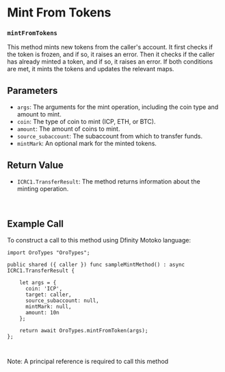 # **Mint From Tokens**

### `mintFromTokens`

This method mints new tokens from the caller's account. It first checks if the token is frozen, and if so, it raises an error. Then it checks if the caller has already minted a token, and if so, it raises an error. If both conditions are met, it mints the tokens and updates the relevant maps.

## **Parameters**

- `args`: The arguments for the mint operation, including the coin type and amount to mint.
- `coin`: The type of coin to mint (ICP, ETH, or BTC).
- `amount`: The amount of coins to mint.
- `source_subaccount`: The subaccount from which to transfer funds.
- `mintMark`: An optional mark for the minted tokens.

## **Return Value**

- `ICRC1.TransferResult`: The method returns information about the minting operation.

&nbsp;

## **Example Call**

To construct a call to this method using Dfinity Motoko language:

```Motoko
import OroTypes "OroTypes";

public shared ({ caller }) func sampleMintMethod() : async ICRC1.TransferResult {

    let args = {
      coin: 'ICP',
      target: caller,
      source_subaccount: null,
      mintMark: null,
      amount: 10n
    };
    
    return await OroTypes.mintFromToken(args);
};



```

Note: A principal reference is required to call this method